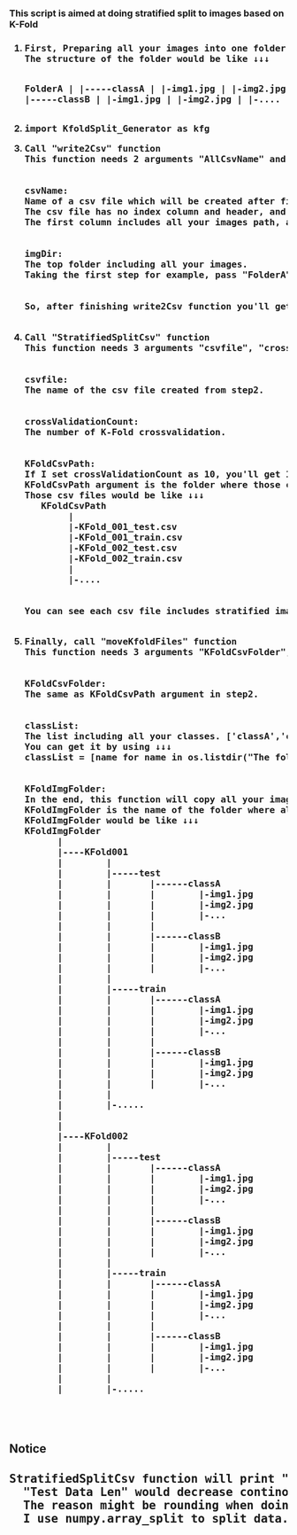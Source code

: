 <h3>This script is aimed at doing stratified split to images based on K-Fold<h3>

<ol>
  <li><pre>First, Preparing all your images into one folder.
The structure of the folder would be like ↓↓↓ 
   
   FolderA
        |
        |-----classA
        |       |-img1.jpg
        |       |-img2.jpg
        |       |-....
        |
        |
        |-----classB
        |       |-img1.jpg
        |       |-img2.jpg
        |       |-....
        |
        |-.....
  </pre>
  </li>
  <li>
  <pre>import KfoldSplit_Generator as kfg</pre>
  </li>
  <li>
  <pre>Call "write2Csv" function
This function needs 2 arguments "AllCsvName" and "AllImgDir"
<br>
csvName:
Name of a csv file which will be created after finishing the function.
The csv file has no index column and header, and includes 2 columns.
The first column includes all your images path, and the second column includes your the classes of the images.
<br>
imgDir:
The top folder including all your images.
Taking the first step for example, pass "FolderA" to an imgDir argument.
<br>
So, after finishing write2Csv function you'll get a csv file.
  </pre>
  </li>
  <li>
  <pre>Call "StratifiedSplitCsv" function
This function needs 3 arguments "csvfile", "crossValidationCount" and "KFoldCsvPath"
<br>
csvfile:
The name of the csv file created from step2.
<br>
crossValidationCount:
The number of K-Fold crossvalidation.
<br>
KFoldCsvPath:
If I set crossValidationCount as 10, you'll get 10 training csv files and 10 testing csv files after finishing this function.
KFoldCsvPath argument is the folder where those csv files will be saved.
Those csv files would be like ↓↓↓ 
   KFoldCsvPath
        |
        |-KFold_001_test.csv
        |-KFold_001_train.csv
        |-KFold_002_test.csv
        |-KFold_002_train.csv
        |
        |-....
<br> 
You can see each csv file includes stratified image names which are splited proportionally.
  </pre>
  </li>
  <li>
  <pre>Finally, call "moveKfoldFiles" function
This function needs 3 arguments "KFoldCsvFolder", "KFoldImgFolder" and "classList"
<br>
KFoldCsvFolder:
The same as KFoldCsvPath argument in step2.
<br>
classList:
The list including all your classes. ['classA','classB','classC'...]
You can get it by using ↓↓↓
classList = [name for name in os.listdir("The folder containing all your classes")]
<br>
KFoldImgFolder:
In the end, this function will copy all your images from the folder mentioned in step1 to KFoldImgFolder folder.
KFoldImgFolder is the name of the folder where all splitted images will be saved.
KFoldImgFolder would be like ↓↓↓ 
KFoldImgFolder
      |
      |----KFold001
      |        |
      |        |-----test
      |        |       |------classA
      |        |       |        |-img1.jpg
      |        |       |        |-img2.jpg
      |        |       |        |-...
      |        |       |
      |        |       |------classB
      |        |       |        |-img1.jpg
      |        |       |        |-img2.jpg
      |        |       |        |-...
      |        |
      |        |-----train
      |        |       |------classA
      |        |       |        |-img1.jpg
      |        |       |        |-img2.jpg
      |        |       |        |-...
      |        |       |
      |        |       |------classB
      |        |       |        |-img1.jpg
      |        |       |        |-img2.jpg
      |        |       |        |-...
      |        |
      |        |-.....
      |
      |
      |----KFold002
      |        |
      |        |-----test
      |        |       |------classA
      |        |       |        |-img1.jpg
      |        |       |        |-img2.jpg
      |        |       |        |-...
      |        |       |
      |        |       |------classB
      |        |       |        |-img1.jpg
      |        |       |        |-img2.jpg
      |        |       |        |-...
      |        |
      |        |-----train
      |        |       |------classA
      |        |       |        |-img1.jpg
      |        |       |        |-img2.jpg
      |        |       |        |-...
      |        |       |
      |        |       |------classB
      |        |       |        |-img1.jpg
      |        |       |        |-img2.jpg
      |        |       |        |-...
      |        |
      |        |-.....
      <br>
  </pre>
  </li>
</ol>

<h2>Notice<h2>
  <pre>StratifiedSplitCsv function will print "Training Data Len:" and Test Data Len:".
  "Test Data Len" would decrease continously.
  The reason might be rounding when doing stratified split.
  I use numpy.array_split to split data.</pre>


